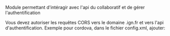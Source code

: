 Module permettant d'intéragir avec l'api du collaboratif et de gérer l'authentification

Vous devez autoriser les requêtes CORS vers le domaine .ign.fr et vers l'api d'authentification. Exemple pour cordova, dans le fichier config.xml, ajouter:

<pre>
<allow-navigation href="*://*.ign.fr/*" />
<allow-navigation href="https://iam-ign-qa.cegedim.cloud/*" />
</pre>